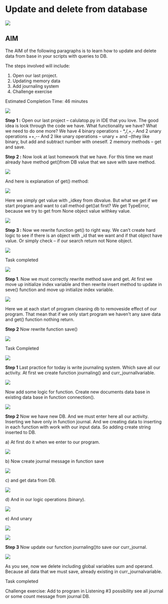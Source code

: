 # Update and delete from database

![](../images/update-from-db-1.png)


## AIM

The AIM of the following paragraphs is to learn how to update and delete data from base in your scripts with queries to DB. 

The steps involved will include:

1.	Open our last project.
2.	Updating memory data
3.	Add journaling system
4.	Challenge exercise


Estimated Completion Time: 46 minutes 

![](../images/update-from-db-2.png)


**Step 1 :** Open our last project – calulatop.py in IDE that you love. The good idea is look through the code we have. What functionality we have? What we need to do one more? 
We have 4 binary operations - *,/,+,-
And 2 unary operations ++,--
And 2 like unary operations – unary + and –(they like binary, but add and subtract number with oneself.
 2 memory methods – get and save.

**Step 2 :** Now look at last homework that we have. For this time we mast already have method get()from DB value that we save with save method.

![](../images/update-from-db-3.png)

And here is explanation of get() method:

![](../images/update-from-db-4.png)

Here we simply get value with _idkey from dbvalue. But what we get if we start program and want to call method get()at first? We get TypeError, because we try to get from None object value withkey value.

![](../images/update-from-db-5.png)

**Step 3 :** Now we rewrite function get() to right way. We can’t create hard logic to see if there is an object with _id that we want and if that object have value. Or simply check – if our search return not None object.

![](../images/update-from-db-6.png)

Task completed

![](../images/update-from-db-7.png)

**Step 1**. Now we must correctly rewrite method save and get. At first we move up initialize index variable and then rewrite insert method to update in seve() function and move up initialize index variable.

![](../images/update-from-db-8.png)

Here we at each start of program cleaning db to removeside effect of our program. That mean that if we only start program we haven’t any save data and get() function nothing return.

**Step 2** Now rewrite function save()

![](../images/update-from-db-9.png)

Task Completed

![](../images/update-from-db-10.png)

**Step 1** Last practice for today is write journaling system. Which save all our activity.
At first we create function journaling() and curr_journallvariable.

![](../images/update-from-db-11.png)

Now add some logic for function. Create new documents data base in existing data base in function connection().

![](../images/update-from-db-12.png)

**Step 2** Now we have new DB. And we must enter here all our activity.
Inserting we have only in function journal. And we creating data to inserting in each function with work with our input data. So adding create string inserted to DB.

a)	At first do it when we enter to our program.

![](../images/update-from-db-13.png)

b)	Now create journal message in function save 

![](../images/update-from-db-14.png)

c)	and get data from DB.

![](../images/update-from-db-15.png)

d)	And in our logic operations (binary).

![](../images/update-from-db-16.png)

e)	And unary

![](../images/update-from-db-17.png)

![](../images/update-from-db-18.png)


**Step 3** Now update our function journaling()to save our curr_journal.

![](../images/update-from-db-19.png)

As you see, now we delete including global variables sum and operand. Because all data that we must save, already existing in curr_journalvariable.

Task completed

Challenge exercise:
Add to program in Listening #3 possibility see all journal or some count message from journal DB.


